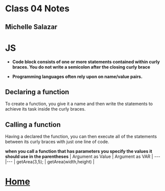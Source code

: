 # Class 04 Notes
## Michelle Salazar






# JS
* **Code block consists of one or more statements contained within curly braces. You do not write a semicolon after the closing curly brace**

* **Programming languages often rely upon on name/value pairs.**

## Declaring a function 
To  create a function, you give it a name and then write the statements to achieve its task inside the curly  braces.

## Calling a function
Having a declared the function, you can then execute all of the statements between its curly braces with just one line of code.

**when you call a function that has parameters you specify the values it should use in the parentheses**
| Argument as Value | Argument as VAR |
---|---
| getArea(3,5); | getArea(width,height) |

# [Home](https://misalz.github.io/Reading-Notes)